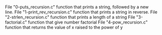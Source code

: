 File "0-puts_recursion.c" function that prints a string, followed by a new line.
File "1-print_rev_recursion.c" function that prints a string in reverse.
File "2-strlen_recursion.c" function that prints a length of a string
File "3-factorial.c" function that give number factorial 
File "4-pow_recursion.c" function that returns the value of x raised to the power of y

